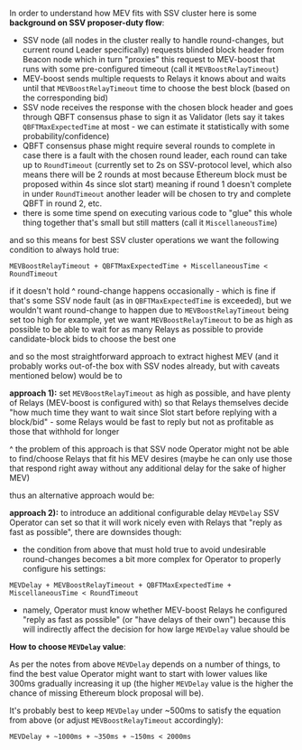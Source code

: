 In order to understand how MEV fits with SSV cluster here is some **background on SSV proposer-duty flow**:
- SSV node (all nodes in the cluster really to handle round-changes, but current round Leader 
  specifically) requests blinded block header from Beacon node which in turn "proxies" this request 
  to MEV-boost that runs with some pre-configured timeout (call it `MEVBoostRelayTimeout`)
- MEV-boost sends multiple requests to Relays it knows about and waits until that 
  `MEVBoostRelayTimeout` time to choose the best block (based on the corresponding bid)
- SSV node receives the response with the chosen block header and goes through QBFT consensus phase 
  to sign it as Validator (lets say it takes `QBFTMaxExpectedTime` at most - we can estimate it 
  statistically with some probability/confidence)
- QBFT consensus phase might require several rounds to complete in case there is a fault with the
  chosen round leader, each round can take up to `RoundTimeout` (currently set to 2s on SSV-protocol 
  level, which also means there will be 2 rounds at most because Ethereum block must be proposed 
  within 4s since slot start) meaning if round 1 doesn't complete in under `RoundTimeout` another 
  leader will be chosen to try and complete QBFT in round 2, etc.
- there is some time spend on executing various code to "glue" this whole thing together 
  that's small but still matters (call it `MiscellaneousTime`)

and so this means for best SSV cluster operations we want the following condition to always hold true:
```
MEVBoostRelayTimeout + QBFTMaxExpectedTime + MiscellaneousTime < RoundTimeout
```
if it doesn't hold ^ round-change happens occasionally - which is fine if that's some SSV node fault 
(as in `QBFTMaxExpectedTime` is exceeded), but we wouldn't want round-change to happen due to 
`MEVBoostRelayTimeout` being set too high for example, yet we want `MEVBoostRelayTimeout` to be as 
high as possible to be able to wait for as many Relays as possible to provide candidate-block bids 
to choose the best one

and so the most straightforward approach to extract highest MEV (and it probably works out-of-the box 
with SSV nodes already, but with caveats mentioned below) would be to

**approach 1):** set `MEVBoostRelayTimeout` as high as possible, and have plenty of Relays 
(MEV-boost is configured with) so that Relays themselves decide "how much time they want to wait 
since Slot start before replying with a block/bid" - some Relays would be fast to reply but not 
as profitable as those that withhold for longer

^ the problem of this approach is that SSV node Operator might not be able to find/choose Relays 
that fit his MEV desires (maybe he can only use those that respond right away without any additional 
delay for the sake of higher MEV)

thus an alternative approach would be:

**approach 2):** to introduce an additional configurable delay `MEVDelay` SSV Operator can set so 
that it will work nicely even with Relays that "reply as fast as possible", there are downsides 
though:
- the condition from above that must hold true to avoid undesirable round-changes becomes a bit more 
  complex for Operator to properly configure his settings:
```
MEVDelay + MEVBoostRelayTimeout + QBFTMaxExpectedTime + MiscellaneousTime < RoundTimeout
```
- namely, Operator must know whether MEV-boost Relays he configured "reply as fast as possible" 
  (or "have delays of their own") because this will indirectly affect the decision for how large `MEVDelay` value should be

**How to choose `MEVDelay` value**:

As per the notes from above `MEVDelay` depends on a number of things, to find the best value Operator 
might want to start with lower values like 300ms gradually increasing it up (the higher `MEVDelay` 
value is the higher the chance of missing Ethereum block proposal will be).

It's probably best to keep `MEVDelay` under ~500ms to satisfy the equation from above (or adjust 
`MEVBoostRelayTimeout` accordingly):

```
MEVDelay + ~1000ms + ~350ms + ~150ms < 2000ms
```

